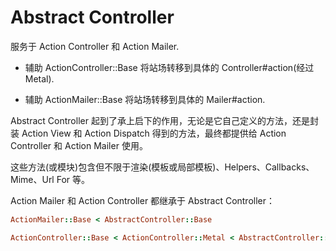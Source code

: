 # Abstract Controller

服务于 Action Controller 和 Action Mailer.

- 辅助 ActionController::Base 将站场转移到具体的 Controller#action(经过 Metal).

- 辅助 ActionMailer::Base 将站场转移到具体的 Mailer#action.

Abstract Controller 起到了承上启下的作用，无论是它自己定义的方法，还是封装 Action View 和 Action Dispatch 得到的方法，最终都提供给 Action Controller 和 Action Mailer 使用。

这些方法(或模块)包含但不限于渲染(模板或局部模板)、Helpers、Callbacks、Mime、Url For 等。

Action Mailer 和 Action Controller 都继承于 Abstract Controller：

```ruby
ActionMailer::Base < AbstractController::Base

ActionController::Base < ActionController::Metal < AbstractController::Base
```
